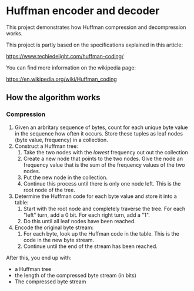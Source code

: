 # Huffman encoder and decoder

This project demonstrates how Huffman compression and decompression works.

This project is partly based on the specifications explained in this article:

https://www.techiedelight.com/huffman-coding/

You can find more information on the wikipedia page:

https://en.wikipedia.org/wiki/Huffman_coding



## How the algorithm works

### Compression

1. Given an arbritary sequence of bytes, count for each unique byte value in the sequence how often it occurs. Store these tuples as leaf nodes (byte value, frequency) in a collection.
2. Construct a Huffman tree:
   1. Take the two nodes with the *lowest* frequency out out the collection
   2. Create a new node that points to the two nodes. Give the node an frequency value that is the sum of the frequency values of the two nodes.
   3. Put the new node in the collection.
   4. Continue this process until there is only one node left. This is the root node of the tree.
3. Determine the Huffman code for each byte value and store it into a table:
   1. Start with the root node and completely traverse the tree. For each "left" turn, add a 0 bit. For each right turn, add a "1".
   2. Do this until all leaf nodes have been reached.
4. Encode the original byte stream:
   1. For each byte, look up the Huffman code in the table. This is the code in the new byte stream.
   2. Continue until the end of the stream has been reached.

After this, you end up with:

- a Huffman tree
- the length of the compressed byte stream (in bits)
- The compressed byte stream